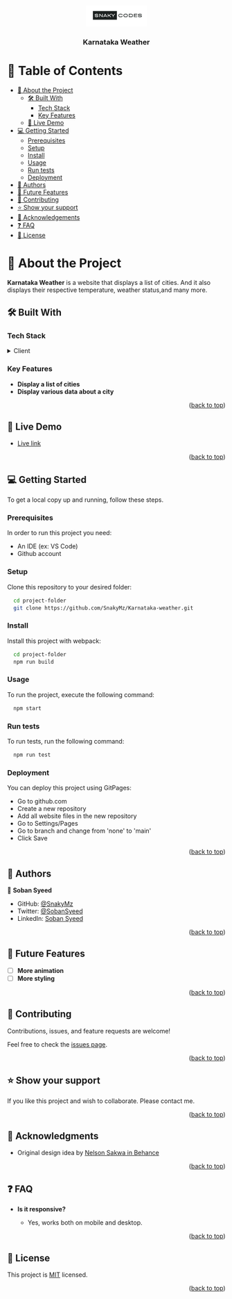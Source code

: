 <a name="readme-top"></a>

<div align="center">
  <img src="./logo.png" alt="logo" width="140"  height="auto" />
  <br/>

  <h3><b>Karnataka Weather</b></h3>

</div>

# 📗 Table of Contents

- [📖 About the Project](#about-project)
  - [🛠 Built With](#built-with)
    - [Tech Stack](#tech-stack)
    - [Key Features](#key-features)
  - [🚀 Live Demo](#live-demo)  
- [💻 Getting Started](#getting-started)
  - [Prerequisites](#prerequisites)
  - [Setup](#setup)
  - [Install](#install)
  - [Usage](#usage)
  - [Run tests](#run-tests)
  - [Deployment](#deployment)
- [👥 Authors](#authors)
- [🔭 Future Features](#future-features)
- [🤝 Contributing](#contributing)
- [⭐️ Show your support](#support)
- [🙏 Acknowledgements](#acknowledgements)
- [❓ FAQ](#faq)
- [📝 License](#license)

# 📖 About the Project <a name="about-project"></a>

**Karnataka Weather** is a website that displays a list of cities. And it also displays their respective temperature, weather status,and many more.

## 🛠 Built With <a name="built-with"></a>

### Tech Stack <a name="tech-stack"></a>

<details>
  <summary>Client</summary>
  <ul>
    <li><a href="https://developer.mozilla.org/en-US/docs/Web/HTML">HTML</a></li>
    <li><a href="https://developer.mozilla.org/en-US/docs/Web/CSS">CSS</a></li>
    <li><a href="https://developer.mozilla.org/en-US/docs/Web/javascript">JavaScript</a></li>
    <li><a href="https://reactjs.org/">React.js</a></li>
    <li><a href="https://redux.js.org/">Redux.js</a></li>
  </ul>
</details>

### Key Features <a name="key-features"></a>

- **Display a list of cities**
- **Display various data about a city**

<p align="right">(<a href="#readme-top">back to top</a>)</p>

## 🚀 Live Demo <a name="live-demo"></a>

- [Live link](https://karnataka-weather.onrender.com/)

<p align="right">(<a href="#readme-top">back to top</a>)</p>


## 💻 Getting Started <a name="getting-started"></a>

To get a local copy up and running, follow these steps.

### Prerequisites

In order to run this project you need:

- An IDE (ex: VS Code)
- Github account

### Setup

Clone this repository to your desired folder:

```sh
  cd project-folder
  git clone https://github.com/SnakyMz/Karnataka-weather.git
```

### Install

Install this project with webpack:

```sh
  cd project-folder
  npm run build
```

### Usage

To run the project, execute the following command:


```sh
  npm start
```

### Run tests

To run tests, run the following command:

```sh
  npm run test
```

### Deployment

You can deploy this project using GitPages:

- Go to github.com
- Create a new repository
- Add all website files in the new repository
- Go to Settings/Pages
- Go to branch and change from 'none' to 'main'
- Click Save

<p align="right">(<a href="#readme-top">back to top</a>)</p>

## 👥 Authors <a name="authors"></a>

👤 **Soban Syeed**

- GitHub: [@SnakyMz](https://github.com/SnakyMz)
- Twitter: [@SobanSyeed](https://twitter.com/SobanSyeed)
- LinkedIn: [Soban Syeed](https://www.linkedin.com/in/soban-syeed/)

<p align="right">(<a href="#readme-top">back to top</a>)</p>

## 🔭 Future Features <a name="future-features"></a>

- [ ] **More animation**
- [ ] **More styling**

<p align="right">(<a href="#readme-top">back to top</a>)</p>

## 🤝 Contributing <a name="contributing"></a>

Contributions, issues, and feature requests are welcome!

Feel free to check the [issues page](../../issues/).

<p align="right">(<a href="#readme-top">back to top</a>)</p>

## ⭐️ Show your support <a name="support"></a>

If you like this project and wish to collaborate. Please contact me.

<p align="right">(<a href="#readme-top">back to top</a>)</p>

## 🙏 Acknowledgments <a name="acknowledgements"></a>

- Original design idea by <a href="https://www.behance.net/sakwadesignstudio">Nelson Sakwa in Behance</a>

<p align="right">(<a href="#readme-top">back to top</a>)</p>

## ❓ FAQ <a name="faq"></a>

- **Is it responsive?**

  - Yes, works both on mobile and desktop.

<p align="right">(<a href="#readme-top">back to top</a>)</p>

## 📝 License <a name="license"></a>

This project is [MIT](./LICENSE) licensed.

<p align="right">(<a href="#readme-top">back to top</a>)</p>
